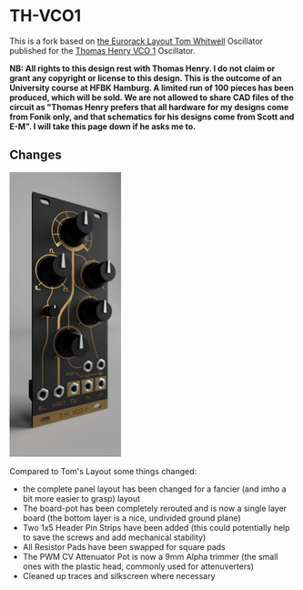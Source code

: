 # TH-VCO1

This is a fork based on [the Eurorack Layout Tom Whitwell]( http://www.birthofasynth.com/Thomas_Henry/Pages/VCO-1.html) Oscillator published for the [Thomas Henry VCO 1](http://www.birthofasynth.com/Thomas_Henry/Pages/VCO-1.html) Oscillator.

**NB: All rights to this design rest with Thomas Henry. I do not claim or grant any copyright or license to this design. This is the outcome of an University course at HFBK Hamburg. A limited run of 100 pieces has been produced, which will be sold. We are not allowed to share CAD files of the circuit as "Thomas Henry prefers that all hardware for my designs come from Fonik only, and that schematics for his designs come from Scott and E-M". I will take this page down if he asks me to.** 


## Changes
<img src="https://github.com/atoav/TH-VCO1/blob/master/Panel_Renders/VCO1-render3.jpg" height="500">



Compared to Tom's Layout some things changed:

- the complete panel layout has been changed for a fancier (and imho a bit more easier to grasp) layout
- The board-pot has been completely rerouted and is now a single layer board (the bottom layer is a nice, undivided ground plane)
- Two 1x5 Header Pin Strips have been added (this could potentially help to save the screws and add mechanical stability)
- All Resistor Pads have been swapped for square pads
- The PWM CV Attenuator Pot is now a 9mm Alpha trimmer (the small ones with the plastic head, commonly used for attenuverters)
- Cleaned up traces and silkscreen where necessary

